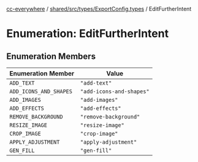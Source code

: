 [cc-everywhere](../../../../../index.md) / [shared/src/types/ExportConfig.types](../index.md) / EditFurtherIntent

# Enumeration: EditFurtherIntent

## Enumeration Members

| Enumeration Member | Value |
| ------ | ------ |
| `ADD_TEXT` | `"add-text"` |
| `ADD_ICONS_AND_SHAPES` | `"add-icons-and-shapes"` |
| `ADD_IMAGES` | `"add-images"` |
| `ADD_EFFECTS` | `"add-effects"` |
| `REMOVE_BACKGROUND` | `"remove-background"` |
| `RESIZE_IMAGE` | `"resize-image"` |
| `CROP_IMAGE` | `"crop-image"` |
| `APPLY_ADJUSTMENT` | `"apply-adjustment"` |
| `GEN_FILL` | `"gen-fill"` |
